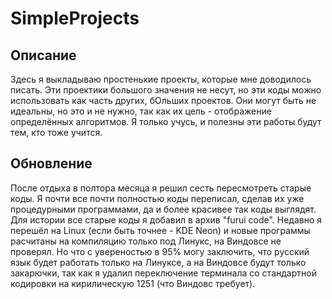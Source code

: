 # SimpleProjects
## Описание
Здесь я выкладываю простенькие проекты, которые мне доводилось писать. Эти проектики большого значения не несут, но эти коды можно использовать как часть других, бОльших проектов. Они могут быть не идеальны, но это и не нужно, так как их цель - отображение определённых алгоритмов. Я только учусь, и полезны эти работы будут тем, кто тоже учится.
## Обновление
После отдыха в полтора месяца я решил сесть пересмотреть старые коды. Я почти все почти полностью коды переписал, сделав их уже процедурными программами, да и более красивее так коды выглядят. Для истории все старые коды я добавил в архив "furui code". Недавно я перешёл на Linux (если быть точнее - KDE Neon) и новые программы расчитаны на компиляцию только под Линукс, на Виндовсе не проверял. Но что с увереностью в 95% могу заключить, что русский язык будет работать только на Линуксе, а на Виндовсе будут только закарючки, так как я удалил переключение терминала со стандартной кодировки на кирилическую 1251 (что Виндовс требует).
